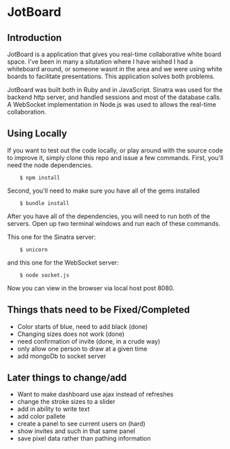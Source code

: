 # JotBoard

## Introduction
JotBoard is a application that gives you real-time collaborative white board space. I've been in many a situtation where I have wished I had a whiteboard around, or someone wasnt in the area and we were using white boards to facilitate presentations. This application solves both problems. 

JotBoard was built both in Ruby and in JavaScript. Sinatra was used for the backend http server, and handled sessions and most of the database calls. A WebSocket implementation in Node.js was used to allows the real-time collaboration.

## Using Locally

If you want to test out the code locally, or play around with the source code to improve it, simply clone this repo and issue a few commands. First, you'll need the node dependencies.

```
	$ npm install
```

Second, you'll need to make sure you have all of the gems installed

```
	$ bundle install
```

After you have all of the dependencies, you will need to run both of the servers. Open up two terminal windows and run each of these commands.

This one for the Sinatra server:

```
	$ unicorn
```

and this one for the WebSocket server:

```
	$ node socket.js
```

Now you can view in the browser via local host post 8080. 


## Things thats need to be Fixed/Completed
* Color starts of blue, need to add black (done)
* Changing sizes does not work (done)
* need confirmation of invite (done, in a crude way)
* only allow one person to draw at a given time
* add mongoDb to socket server



## Later things to change/add
* Want to make dashboard use ajax instead of refreshes
* change the stroke sizes to a slider
* add in ability to write text
* add color pallete
* create a panel to see current users on (hard)
* show invites and such in that same panel
* save pixel data rather than pathing information